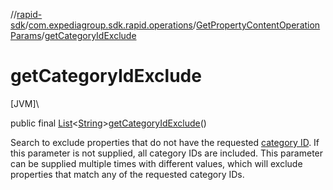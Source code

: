 //[rapid-sdk](../../../index.md)/[com.expediagroup.sdk.rapid.operations](../index.md)/[GetPropertyContentOperationParams](index.md)/[getCategoryIdExclude](get-category-id-exclude.md)

# getCategoryIdExclude

[JVM]\

public final [List](https://docs.oracle.com/javase/8/docs/api/java/util/List.html)&lt;[String](https://docs.oracle.com/javase/8/docs/api/java/lang/String.html)&gt;[getCategoryIdExclude](get-category-id-exclude.md)()

Search to exclude properties that do not have the requested [category ID](https://developers.expediagroup.com/docs/rapid/lodging/content/content-reference-lists). If this parameter is not supplied, all category IDs are included. This parameter can be supplied multiple times with different values, which will exclude properties that match any of the requested category IDs.
